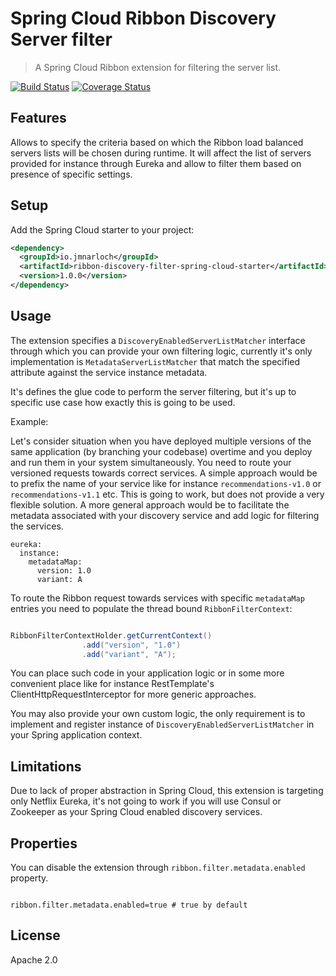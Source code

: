 # Spring Cloud Ribbon Discovery Server filter

> A Spring Cloud Ribbon extension for filtering the server list.

[![Build Status](https://travis-ci.org/jmnarloch/ribbon-discovery-filter-spring-cloud-starter.svg?branch=master)](https://travis-ci.org/jmnarloch/ribbon-discovery-filter-spring-cloud-starter)
[![Coverage Status](https://coveralls.io/repos/jmnarloch/ribbon-discovery-filter-spring-cloud-starter/badge.svg?branch=master&service=github)](https://coveralls.io/github/jmnarloch/ribbon-discovery-filter-spring-cloud-starter?branch=master)

## Features

Allows to specify the criteria based on which the Ribbon load balanced servers lists will be chosen during runtime.
It will affect the list of servers provided for instance through Eureka and allow to filter them based on presence of
specific settings.

## Setup

Add the Spring Cloud starter to your project:

```xml
<dependency>
  <groupId>io.jmnarloch</groupId>
  <artifactId>ribbon-discovery-filter-spring-cloud-starter</artifactId>
  <version>1.0.0</version>
</dependency>
```

## Usage

The extension specifies a `DiscoveryEnabledServerListMatcher` interface through which you can provide your own filtering
logic, currently it's only implementation is `MetadataServerListMatcher` that match the specified attribute against the
service instance metadata.

It's defines the glue code to perform the server filtering, but it's up to specific use case how exactly this is going
to be used.

Example:

Let's consider situation when you have deployed multiple versions of the same application (by branching your codebase)
overtime and you deploy and run them in your system simultaneously. You need to route your versioned requests towards
correct services. A simple approach would be to prefix the name of your service like for instance `recommendations-v1.0`
or `recommendations-v1.1` etc. This is going to work, but does not provide a very flexible solution. A more general
approach would be to facilitate the metadata associated with your discovery service and add logic for filtering the services.

```
eureka:
  instance:
    metadataMap:
      version: 1.0
      variant: A
```

To route the Ribbon request towards services with specific `metadataMap` entries you need to populate the thread bound
`RibbonFilterContext`:

```java

RibbonFilterContextHolder.getCurrentContext()
                .add("version", "1.0")
                .add("variant", "A");

```

You can place such code in your application logic or in some more convenient place like for instance RestTemplate's
ClientHttpRequestInterceptor for more generic approaches.

You may also provide your own custom logic, the only requirement is to implement and register instance of
`DiscoveryEnabledServerListMatcher` in your Spring application context.

## Limitations

Due to lack of proper abstraction in Spring Cloud, this extension is targeting only Netflix Eureka, it's not going to
work if you will use Consul or Zookeeper as your Spring Cloud enabled discovery services.

## Properties

You can disable the extension through `ribbon.filter.metadata.enabled` property.

```

ribbon.filter.metadata.enabled=true # true by default

```

## License

Apache 2.0